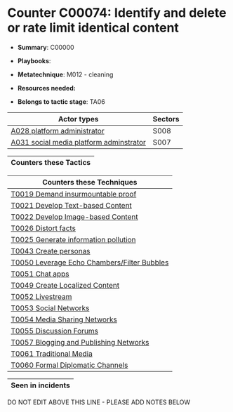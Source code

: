# Counter C00074: Identify and delete or rate limit identical content

* **Summary**: C00000

* **Playbooks**: 

* **Metatechnique**: M012 - cleaning

* **Resources needed:** 

* **Belongs to tactic stage**: TA06


| Actor types | Sectors |
| ----------- | ------- |
| [A028 platform administrator](../generated_pages/actortypes/A028.md) | S008 |
| [A031 social media platform adminstrator](../generated_pages/actortypes/A031.md) | S007 |



| Counters these Tactics |
| ---------------------- |



| Counters these Techniques |
| ------------------------- |
| [T0019 Demand insurmountable proof](../generated_pages/techniques/T0019.md) |
| [T0021 Develop Text-based Content](../generated_pages/techniques/T0021.md) |
| [T0022 Develop Image-based Content](../generated_pages/techniques/T0022.md) |
| [T0026 Distort facts](../generated_pages/techniques/T0026.md) |
| [T0025 Generate information pollution](../generated_pages/techniques/T0025.md) |
| [T0043 Create personas](../generated_pages/techniques/T0043.md) |
| [T0050 Leverage Echo Chambers/Filter Bubbles](../generated_pages/techniques/T0050.md) |
| [T0051 Chat apps](../generated_pages/techniques/T0051.md) |
| [T0049 Create Localized Content](../generated_pages/techniques/T0049.md) |
| [T0052 Livestream](../generated_pages/techniques/T0052.md) |
| [T0053  Social Networks](../generated_pages/techniques/T0053.md) |
| [T0054 Media Sharing Networks](../generated_pages/techniques/T0054.md) |
| [T0055 Discussion Forums](../generated_pages/techniques/T0055.md) |
| [T0057 Blogging and Publishing Networks](../generated_pages/techniques/T0057.md) |
| [T0061 Traditional Media](../generated_pages/techniques/T0061.md) |
| [T0060 Formal Diplomatic Channels](../generated_pages/techniques/T0060.md) |



| Seen in incidents |
| ----------------- |


DO NOT EDIT ABOVE THIS LINE - PLEASE ADD NOTES BELOW